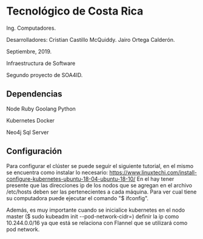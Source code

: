 
# Tecnológico de Costa Rica

Ing. Computadores.

Desarrolladores: Cristian Castillo McQuiddy. Jairo Ortega Calderón.

Septiembre, 2019.

Infraestructura de Software

Segundo proyecto de SOA4ID.

## Dependencias

Node 
Ruby
Goolang
Python 

Kubernetes
Docker

Neo4j
Sql Server

## Configuración

Para configurar el clúster se puede seguir el siguiente tutorial, en el mismo se encuentra como instalar lo necesario:
https://www.linuxtechi.com/install-configure-kubernetes-ubuntu-18-04-ubuntu-18-10/
En el hay tener presente que las direcciones ip de los nodos que se agregan en el archivo /etc/hosts
deben ser las pertenecientes a cada máquina. Para ver cual tiene su computadora puede ejecutar el comando "$ ifconfig".

Además, es muy importante cuando se inicialice kubernetes en el nodo master ($ sudo kubeadm init --pod-network-cidr=<ip>) definir 
la ip como 10.244.0.0/16 ya que está se relaciona con Flannel que se utilizará como pod network.
